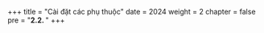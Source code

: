 +++
title = "Cài đặt các phụ thuộc"
date = 2024
weight = 2
chapter = false
pre = "<b>2.2. </b>"
+++
